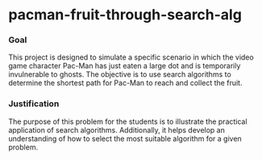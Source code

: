 # pacman-fruit-through-search-alg

### Goal
This project is designed to simulate a specific scenario in which the video game character Pac-Man has just eaten a large dot and is temporarily invulnerable to ghosts. The objective is to use search algorithms to determine the shortest path for Pac-Man to reach and collect the fruit.

### Justification
The purpose of this problem for the students is to illustrate the practical application of search algorithms. Additionally, it helps develop an understanding of how to select the most suitable algorithm for a given problem.


